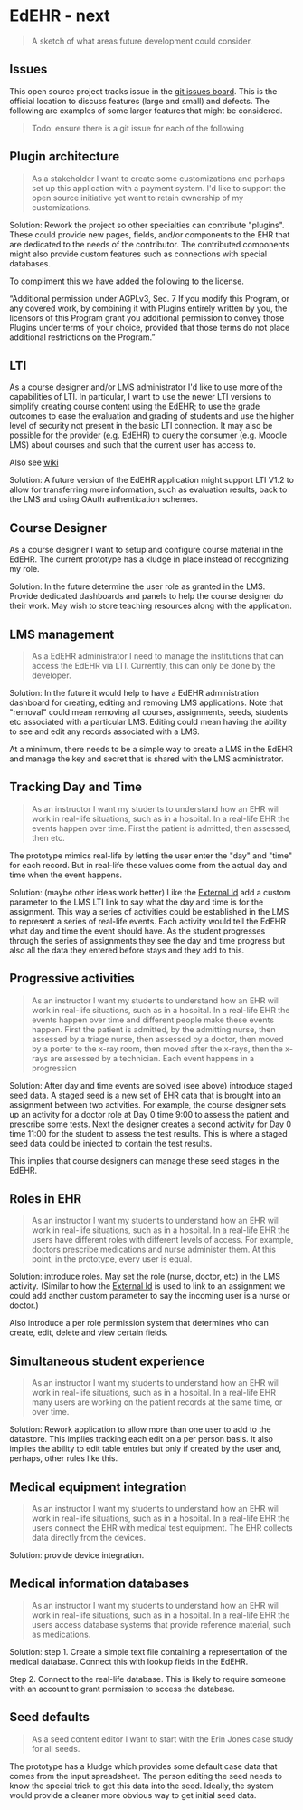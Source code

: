 # EdEHR - next

> A sketch of what areas future development could consider.

## Issues
This open source project tracks issue in the [git issues board](https://github.com/BCcampus/edehr/issues).  This is the official location to discuss features (large and small) and defects.  The following are examples of some larger features that might be considered.

> Todo: ensure there is a git issue for each of the following

## Plugin architecture

> As a stakeholder I want to create some customizations and perhaps set up this application with a payment system.  I'd like to support the open source initiative yet want to retain ownership of my customizations.

Solution: 
Rework the project so other specialties can contribute "plugins".  These could provide new pages, fields, and/or components to the EHR that are dedicated to the needs of the contributor.  The contributed components might also provide custom features such as connections with special databases.

To compliment this we have added the following to the license.

“Additional permission under AGPLv3, Sec. 7 If you modify this Program, or any covered work, by combining it with Plugins entirely written by you, the licensors of this Program grant you additional permission to convey those Plugins under terms of your choice, provided that those terms do not place additional restrictions on the Program.”


## LTI

As a course designer and/or LMS administrator I'd like to use more of the capabilities of LTI. In particular, I want to use the newer LTI versions to simplify creating course content using the EdEHR; to use the grade outcomes to ease the evaluation and grading of students and use the higher level of security not present in the basic LTI connection.  It may also be possible for the provider (e.g. EdEHR) to query the consumer (e.g. Moodle LMS) about courses and such that the current user has access to.

Also see [wiki](https://en.wikipedia.org/wiki/Learning_Tools_Interoperability)


Solution: A future version of the EdEHR application might support LTI V1.2 to allow for transferring more information,
such as evaluation results, back to the LMS and using OAuth authentication schemes.


## Course Designer

As a course designer I want to setup and configure course material in the EdEHR.  The current prototype has a kludge in place instead of recognizing my role.

Solution: In the future determine the user role as granted in the LMS.  Provide dedicated dashboards and panels to help the course designer do their work.  May wish to store teaching resources along with the application.


## LMS management

> As a EdEHR administrator I need to manage the institutions that can access the EdEHR via LTI.  Currently, this can only be done by the developer.

Solution: 
In the future it would help to have a EdEHR administration dashboard for creating, editing and removing LMS applications.  Note that "removal" could mean removing all courses, assignments, seeds, students etc associated with a particular LMS.  Editing could mean having the ability to see and edit any records associated with a LMS.

At a minimum, there needs to be a simple way to create a LMS in the EdEHR and manage the key and secret that is shared with the LMS administrator.


## Tracking Day and Time

> As an instructor I want my students to understand how an EHR will work in real-life situations, such as in a hospital. In a real-life EHR the events happen over time. First the patient is admitted, then assessed, then etc.

The prototype mimics real-life by letting the user enter the "day" and "time" for each record.  But in real-life these values come from the actual day and time when the event happens.

Solution: (maybe other ideas work better) Like the [External Id](/shared/definitions.md#external-id) add a custom parameter to the LMS LTI link to say what the day and time is for the assignment.  This way a series of activities could be established in the LMS to represent a series of real-life events.  Each activity would tell the EdEHR what day and time the event should have.  As the student progresses through the series of assignments they see the day and time progress but also all the data they entered before stays and they add to this.


## Progressive activities

> As an instructor I want my students to understand how an EHR will work in real-life situations, such as in a hospital. In a real-life EHR the events happen over time and different people make these events happen. First the patient is admitted, by the admitting nurse, then assessed by a triage nurse, then assessed by a doctor, then moved by a porter to the x-ray room, then moved after the x-rays, then the x-rays are assessed by a technician.  Each event happens in a progression 

Solution: After day and time events are solved (see above) introduce staged seed data. A staged seed is a new set of EHR data that is brought into an assignment between two activities.   For example, the course designer sets up an activity for a doctor role at Day 0 time 9:00 to assess the patient and prescribe some tests. Next the designer creates a second activity for Day 0 time 11:00 for the student to assess the test results. This is where a staged seed data could be injected to contain the test results.

This implies that course designers can manage these seed stages in the EdEHR.


## Roles in EHR

> As an instructor I want my students to understand how an EHR will work in real-life situations, such as in a hospital. In a real-life EHR the users have different roles with different levels of access.  For example, doctors prescribe medications and nurse administer them.  At this point, in the prototype, every user is equal.

Solution: introduce roles.  May set the role (nurse, doctor, etc) in the LMS activity. (Similar to how the [External Id](/shared/definitions.md#external-id) is used to link to an assignment we could add another custom parameter to say the incoming user is a nurse or doctor.) 

Also introduce a per role permission system that determines who can create, edit, delete and view certain fields.


## Simultaneous student experience

> As an instructor I want my students to understand how an EHR will work in real-life situations, such as in a hospital. In a real-life EHR many users are working on the patient records at the same time, or over time.

Solution:
Rework application to allow more than one user to add to the datastore.  This implies tracking each edit on a per person basis.  It also implies the ability to edit table entries but only if created by the user and, perhaps, other rules like this.


## Medical equipment integration

> As an instructor I want my students to understand how an EHR will work in real-life situations, such as in a hospital. In a real-life EHR the users connect the EHR with medical test equipment.  The EHR collects data directly from the devices.

Solution: provide device integration.


## Medical information databases

> As an instructor I want my students to understand how an EHR will work in real-life situations, such as in a hospital. In a real-life EHR the users access database systems that provide reference material, such as medications.

Solution: step 1.  Create a simple text file containing a representation of the medical database.  Connect this with lookup fields in the EdEHR.

Step 2. Connect to the real-life database.  This is likely to require someone with an account to grant permission to access the database.

## Seed defaults

> As a seed content editor I want to start with the Erin Jones case study for all seeds. 

The prototype has a kludge which provides some default case data that comes from the input spreadsheet.  The person editing the seed needs to know the special trick to get this data into the seed.  Ideally, the system would provide a cleaner more obvious way to get initial seed data.
